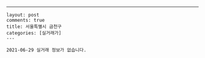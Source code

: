 ---
    layout: post
    comments: true
    title: 서울특별시 금천구
    categories: [실거래가]
    ---

    2021-06-29 실거래 정보가 없습니다.

    
